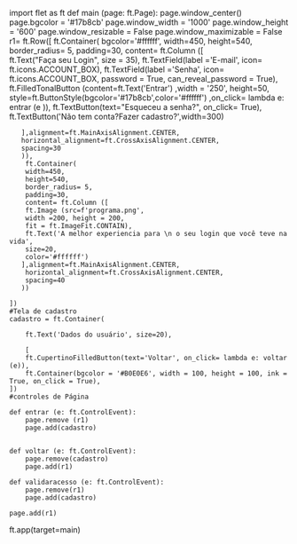 import flet as ft
def main (page: ft.Page):
    page.window_center()
    page.bgcolor = '#17b8cb'
    page.window_width = '1000'
    page.window_height = '600'
    page.window_resizable = False
    page.window_maximizable = False
    r1= ft.Row([
        ft.Container(
        bgcolor='#ffffff',
        width=450,
        height=540,
        border_radius= 5,
        padding=30,
        content= ft.Column ([  
        ft.Text("Faça seu  Login", size = 35),
        ft.TextField(label ='E-mail', icon= ft.icons.ACCOUNT_BOX),
        ft.TextField(label ='Senha', icon= ft.icons.ACCOUNT_BOX,  password = True, can_reveal_password = True),
        ft.FilledTonalButton (content=ft.Text('Entrar') ,width = '250', height=50, style=ft.ButtonStyle(bgcolor='#17b8cb',color='#ffffff')
                              ,on_click= lambda e: entrar (e )),
        ft.TextButton(text="Esqueceu a senha?", on_click= True),
        ft.TextButton('Não tem conta?Fazer cadastro?',width=300)
        
       ],alignment=ft.MainAxisAlignment.CENTER,
       horizontal_alignment=ft.CrossAxisAlignment.CENTER,
       spacing=30
       )),
        ft.Container(
        width=450,
        height=540,
        border_radius= 5,
        padding=30,
        content= ft.Column ([  
        ft.Image (src=f'programa.png',
        width =200, height = 200,
        fit = ft.ImageFit.CONTAIN),
        ft.Text('A melhor experiencia para \n o seu login que você teve na vida',
        size=20, 
        color='#ffffff')
       ],alignment=ft.MainAxisAlignment.CENTER,
        horizontal_alignment=ft.CrossAxisAlignment.CENTER,
        spacing=40
       ))

    ])
    #Tela de cadastro
    cadastro = ft.Container( 

        ft.Text('Dados do usuário', size=20),
        
        [
        ft.CupertinoFilledButton(text='Voltar', on_click= lambda e: voltar (e)),
        ft.Container(bgcolor = '#B0E0E6', width = 100, height = 100, ink = True, on_click = True),
    ])
    #controles de Página 

    def entrar (e: ft.ControlEvent):
        page.remove (r1)
        page.add(cadastro)

    
    def voltar (e: ft.ControlEvent):
        page.remove(cadastro)
        page.add(r1)

    def validaracesso (e: ft.ControlEvent):
        page.remove(r1)
        page.add(cadastro)

    page.add(r1)
ft.app(target=main)
